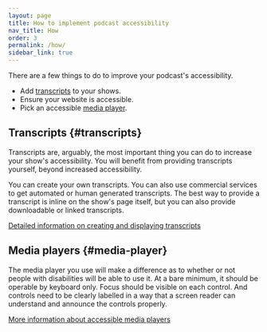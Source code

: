 ```yaml
---
layout: page
title: How to implement podcast accessibility
nav_title: How
order: 3
permalink: /how/
sidebar_link: true
---
```



There are a few things to do to improve your podcast's accessibility.

* Add [transcripts](#transcripts) to your shows.
* Ensure your website is accessible.
* Pick an accessible [media player](#media-player).

## Transcripts {#transcripts}

Transcripts are, arguably, the most important thing you can do to increase your show's accessibility. You will benefit from providing transcripts yourself, beyond increased accessibility. 


You can create your own transcripts. You can also use commercial services to get automated or human generated transcripts. The best way to provide a transcript is inline on the show's page itself, but you can also provide downloadable or linked transcripts.

[Detailed information on creating and displaying transcripts](https://podcast-accessibility.com/how-transcripts/)

## Media players {#media-player}

The media player you use will make a difference as to whether or not people with disabilities will be able to use it. At a bare minimum, it should be operable by keyboard only. Focus should be visible on each control. And controls need to be clearly labelled in a way that a screen reader can understand and announce the controls properly.

[More information about accessible media players](https://podcast-accessibility.com/accessible-media-players/)

